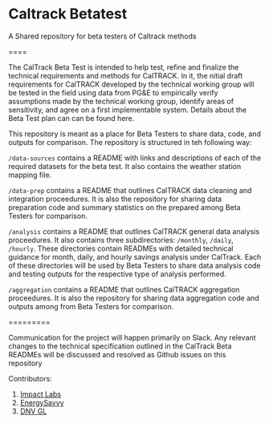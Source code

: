 # Caltrack Betatest

A Shared repository for beta testers of Caltrack methods

====

The CalTrack Beta Test is intended to help test, refine and finalize the technical requirements and methods for CalTRACK. In it, the nitial draft requirements for CalTRACK developed by the technical working group will be tested in the field using data from PG&E to empirically verify assumptions made by the technical working group, identify areas of sensitivity, and agree on a first implementable system. Details about the Beta Test plan can can be found here. 

This repository is meant as a place for Beta Testers to share data, code, and outputs for comparison. The repository is structured in teh following way:

``/data-sources`` contains a README with links and descriptions of each of the required datasets for the beta test. It also contains the weather station mapping file.

``/data-prep`` contains a README that outlines CalTRACK data cleaning and integration proceedures. It is also the repository for sharing data preparation code and summary statistics on the prepared among Beta Testers for comparison.

``/analysis`` contains a README that outlines CalTRACK general data analysis proceedures. It also contains three subdirectories: `/monthly`, `/daily`, `/hourly`. These directories contain READMEs with detailed technical guidance for month, daily, and hourly savings analysis under CalTrack. Each of these directories will be used by Beta Testers to share data analysis code and testing outputs for the respective type of analysis performed.

``/aggregation`` contains a README that outlines CalTRACK aggregation proceedures. It is also the repository for sharing data aggregation code and outputs among from Beta Testers for comparison.
 
=========

Communication for the project will happen primarily on Slack. Any relevant changes to the technical specification outlined in the CalTrack Beta READMEs will be discussed and resolved as Github issues on this repository

Contributors:

1. [Impact Labs](www.impactlabs.com)
2. [EnergySavvy](www.energysavvy.com)
3. [DNV GL](www.dnvgl.com)





